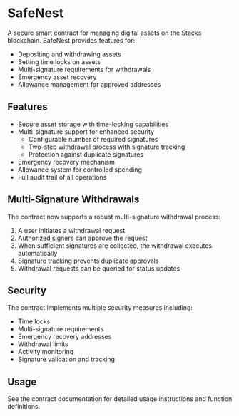 # SafeNest

A secure smart contract for managing digital assets on the Stacks blockchain. SafeNest provides features for:

- Depositing and withdrawing assets
- Setting time locks on assets
- Multi-signature requirements for withdrawals
- Emergency asset recovery
- Allowance management for approved addresses

## Features

- Secure asset storage with time-locking capabilities
- Multi-signature support for enhanced security
  - Configurable number of required signatures
  - Two-step withdrawal process with signature tracking
  - Protection against duplicate signatures
- Emergency recovery mechanism
- Allowance system for controlled spending
- Full audit trail of all operations

## Multi-Signature Withdrawals

The contract now supports a robust multi-signature withdrawal process:

1. A user initiates a withdrawal request
2. Authorized signers can approve the request
3. When sufficient signatures are collected, the withdrawal executes automatically
4. Signature tracking prevents duplicate approvals
5. Withdrawal requests can be queried for status updates

## Security

The contract implements multiple security measures including:
- Time locks
- Multi-signature requirements
- Emergency recovery addresses
- Withdrawal limits
- Activity monitoring
- Signature validation and tracking

## Usage

See the contract documentation for detailed usage instructions and function definitions.
